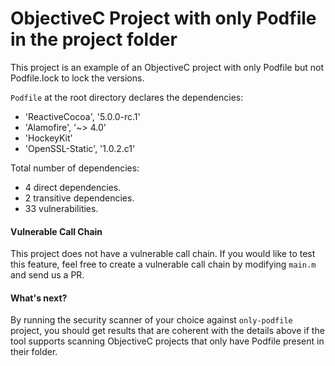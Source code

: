 # ObjectiveC Project with only Podfile in the project folder

This project is an example of an ObjectiveC project with only Podfile but not Podfile.lock to lock the versions.

`Podfile` at the root directory declares the dependencies:
- 'ReactiveCocoa', '5.0.0-rc.1'
- 'Alamofire', '~> 4.0'
- 'HockeyKit'
- 'OpenSSL-Static', '1.0.2.c1'

Total number of dependencies:
- 4 direct dependencies.
- 2 transitive dependencies.
- 33 vulnerabilities.

#### Vulnerable Call Chain
This project does not have a vulnerable call chain. If you would like to test this feature, feel free to create a vulnerable call chain by modifying `main.m` and send us a PR.

#### What's next?
By running the security scanner of your choice against `only-podfile` project, you should get results that are coherent with the details above if the tool supports scanning ObjectiveC projects that only have Podfile present in their folder.
